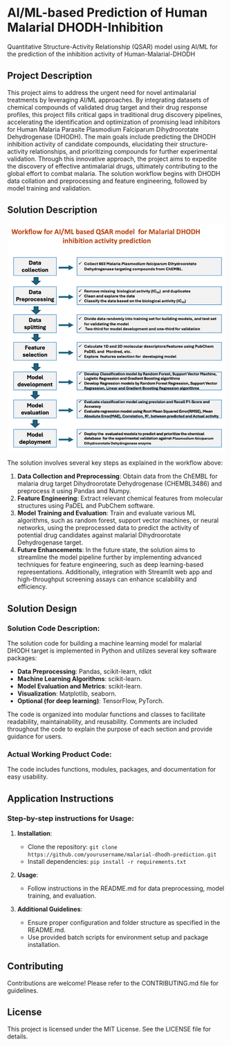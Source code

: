 # AI/ML-based Prediction of Human Malarial DHODH-Inhibition
Quantitative Structure-Activity Relationship (QSAR) model using AI/ML for the prediction of the inhibition activity of Human-Malarial-DHODH

## Project Description

This project aims to address the urgent need for novel antimalarial treatments by leveraging AI/ML approaches. By integrating datasets of chemical compounds of validated drug target and their drug response profiles, this project fills critical gaps in traditional drug discovery pipelines, accelerating the identification and optimization of promising lead inhibitors for Human Malaria Parasite Plasmodium Falciparum Dihydroorotate Dehydrogenase (DHODH). The main goals include predicting the DHODH inhibition activity of candidate compounds, elucidating their structure-activity relationships, and prioritizing compounds for further experimental validation. Through this innovative approach, the project aims to expedite the discovery of effective antimalarial drugs, ultimately contributing to the global effort to combat malaria.
The solution workflow begins with DHODH data collation and preprocessing and feature engineering, followed by model training and validation. 

## Solution Description

![Workflow](https://github.com/elumalaipavadai/AI-ML-based-Prediction-of-Human-Malarial-DHODH-Inhibition/blob/main/Malaria_workflow.png)

The solution involves several key steps as explained in the workflow above:

1. **Data Collection and Preprocessing**: Obtain data from the ChEMBL for malaria drug target Dihydroorotate Dehydrogenase (CHEMBL3486) and preprocess it using Pandas and Numpy.
2. **Feature Engineering**: Extract relevant chemical features from molecular structures using PaDEL and PubChem software.
3. **Model Training and Evaluation**: Train and evaluate various ML algorithms, such as random forest, support vector machines, or neural networks, using the preprocessed data to predict the activity of potential drug candidates against malarial Dihydroorotate Dehydrogenase target.
4. **Future Enhancements**: In the future state, the solution aims to streamline the model pipeline further by implementing advanced techniques for feature engineering, such as deep learning-based representations. Additionally, integration with Streamlit web app and high-throughput screening assays can enhance scalability and efficiency.

## Solution Design

### Solution Code Description:

The solution code for building a machine learning model for malarial DHODH target is implemented in Python and utilizes several key software packages:

- **Data Preprocessing**: Pandas, scikit-learn, rdkit
- **Machine Learning Algorithms**: scikit-learn.
- **Model Evaluation and Metrics**: scikit-learn.
- **Visualization**: Matplotlib, seaborn.
- **Optional (for deep learning)**: TensorFlow, PyTorch.

The code is organized into modular functions and classes to facilitate readability, maintainability, and reusability. Comments are included throughout the code to explain the purpose of each section and provide guidance for users.

### Actual Working Product Code:

The code includes functions, modules, packages, and documentation for easy usability.

## Application Instructions

### Step-by-step instructions for Usage:

1. **Installation**:
   - Clone the repository: `git clone https://github.com/yourusername/malarial-dhodh-prediction.git`
   - Install dependencies: `pip install -r requirements.txt`
   
2. **Usage**:
   - Follow instructions in the README.md for data preprocessing, model training, and evaluation.
   
3. **Additional Guidelines**:
   - Ensure proper configuration and folder structure as specified in the README.md.
   - Use provided batch scripts for environment setup and package installation.

## Contributing

Contributions are welcome! Please refer to the CONTRIBUTING.md file for guidelines.

## License

This project is licensed under the MIT License. See the LICENSE file for details.

